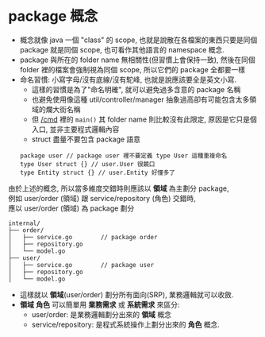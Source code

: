 # package 概念

- 概念就像 java 一個 "class" 的 scope, 也就是說散在各檔案的東西只要是同個 package 就是同個 scope, 也可看作其他語言的 namespace 概念.
- package 與所在的 folder name 無相關性(但習慣上會保持一致), 然後在同個 folder 裡的檔案會強制視為同個 scope, 所以它們的 package 全都要一樣
- 命名習慣: 小寫字母/沒有底線/沒有駝峰, 也就是說應該要全是英文小寫.
    - 這樣的習慣是為了"命名明確", 就可以避免過多含意的 package 名稱
    - 也避免使用像這種 util/controller/manager 抽象過高卻有可能包含太多領域的爛大街名稱
    - 但 [/cmd](../) 裡的 `main()` 其 folder name 則比較沒有此限定, 原因是它只是個入口, 並非主要程式邏輯內容
    - struct 盡量不要包含 package 語意
    ```
    package user // package user 裡不要定義 type User 這種重複命名
    type User struct {} // user.User 很饒口
    type Entity struct {} // user.Entity 好懂多了
    ```

由於上述的概念, 所以當多維度交錯時則應該以 **領域** 為主劃分 package, \
例如 user/order (領域) 跟 service/repository (角色) 交錯時, \
應以 user/order (領域) 為 package 劃分

```
internal/
├── order/
│   ├── service.go        // package order
│   ├── repository.go
│   └── model.go
├── user/
│   ├── service.go        // package user
│   ├── repository.go
│   └── model.go
```

- 這樣就以 **領域**(user/order) 劃分所有面向(SRP), 業務邏輯就可以收斂.
- **領域** **角色** 可以簡單用 **業務需求** 或 **系統需求** 來區分:
    - user/order: 是業務邏輯劃分出來的 **領域** 概念
    - service/repository: 是程式系統操作上劃分出來的 **角色** 概念.


